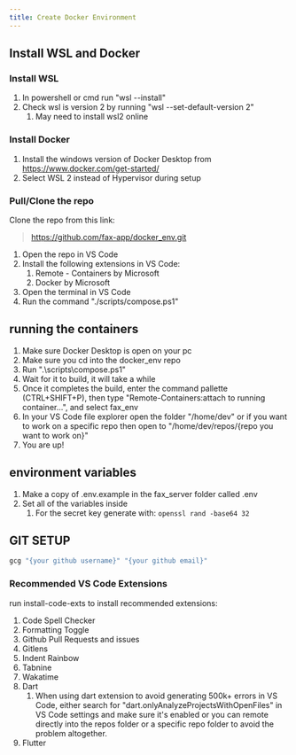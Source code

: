 ```yaml
---
title: Create Docker Environment
---
```


## Install WSL and Docker

### Install WSL

   1. In powershell or cmd run "wsl --install"
   2. Check wsl is version 2 by running "wsl --set-default-version 2"
       1. May need to install wsl2 online

### Install Docker

   1. Install the windows version of Docker Desktop from <https://www.docker.com/get-started/>
   2. Select WSL 2 instead of Hypervisor during setup

### Pull/Clone the repo

Clone the repo from this link:
><https://github.com/fax-app/docker_env.git>

1. Open the repo in VS Code
2. Install the following extensions in VS Code:
   1. Remote - Containers by Microsoft
   2. Docker by Microsoft
3. Open the terminal in VS Code
4. Run the command "./scripts/compose.ps1"

## running the containers

1. Make sure Docker Desktop is open on your pc
2. Make sure you cd into the docker_env repo
3. Run ".\scripts\compose.ps1"
4. Wait for it to build, it will take a while
5. Once it completes the build, enter the command pallette (CTRL+SHIFT+P), then type "Remote-Containers:attach to running container...", and select fax_env
6. In your VS Code file explorer open the folder "/home/dev" or if you want to work on a specific repo then open to "/home/dev/repos/{repo you want to work on}"
7. You are up!

## environment variables

1. Make a copy of .env.example in the fax_server folder called .env
2. Set all of the variables inside
   1. For the secret key generate with: `openssl rand -base64 32`

## GIT SETUP

```zsh
gcg "{your github username}" "{your github email}"
```

### Recommended VS Code Extensions

run install-code-exts to install recommended extensions:

   1. Code Spell Checker
   2. Formatting Toggle
   3. Github Pull Requests and issues
   4. Gitlens
   5. Indent Rainbow
   6. Tabnine
   7. Wakatime
   8. Dart
      1. When using dart extension to avoid generating 500k+ errors in VS Code, either search for "dart.onlyAnalyzeProjectsWithOpenFiles" in VS Code settings and make sure it's enabled or you can remote directly into the repos folder or a specific repo folder to avoid the problem altogether.
   9. Flutter

